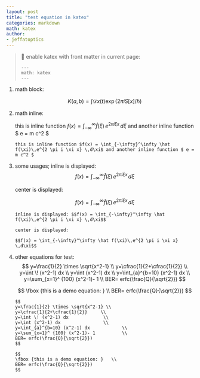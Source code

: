 ```yaml
---
layout: post
title: "test equation in katex"
categories: markdown
math: katex
author:
- jeffatoptics
---
```



> 📝 enable katex with front matter in current page:
> ```
> ---
> math: katex
> ---
> ```

1. math block:

    $$
    K(a,b) = \int \mathcal{D}x(t) \exp(2\pi i S[x]/\hbar)
    $$


1. math inline:

    this is inline function $f(x) = \int_{-\infty}^\infty \hat f(\xi)\,e^{2 \pi i \xi x} \,d\xi$ and another inline function $ e = m c^2 $

    ```
    this is inline function $f(x) = \int_{-\infty}^\infty \hat f(\xi)\,e^{2 \pi i \xi x} \,d\xi$ and another inline function $ e = m c^2 $
    ```
1.  some usages;
    inline is displayed: $$f(x) = \int_{-\infty}^\infty \hat f(\xi)\,e^{2 \pi i \xi x} \,d\xi$$

    center is displayed:

    $$f(x) = \int_{-\infty}^\infty \hat f(\xi)\,e^{2 \pi i \xi x} \,d\xi$$
    ```
    inline is displayed: $$f(x) = \int_{-\infty}^\infty \hat f(\xi)\,e^{2 \pi i \xi x} \,d\xi$$

    center is displayed:

    $$f(x) = \int_{-\infty}^\infty \hat f(\xi)\,e^{2 \pi i \xi x} \,d\xi$$
    ```
1. other equations for test:
    $$
    y=\frac{1}{2} \times \sqrt{x^2-1} \\
    y=\cfrac{1}{2+\cfrac{1}{2}}     \\
    y=\int \! (x^2-1) dx             \\
    y=\int (x^2-1) dx                \\
    y=\int_{a}^{b=10} (x^2-1) dx            \\
    y=\sum_{x=1}^ {100} (x^2-1)- 1          \\
    BER= erfc(\frac{Q}{\sqrt{2}})
    $$
    
    $$
    \fbox {this is a demo equation: }   \\
    BER= erfc(\frac{Q}{\sqrt{2}})
    $$

    ```
    $$
    y=\frac{1}{2} \times \sqrt{x^2-1} \\
    y=\cfrac{1}{2+\cfrac{1}{2}}     \\
    y=\int \! (x^2-1) dx             \\
    y=\int (x^2-1) dx                \\
    y=\int_{a}^{b=10} (x^2-1) dx            \\
    y=\sum_{x=1}^ {100} (x^2-1)- 1          \\
    BER= erfc(\frac{Q}{\sqrt{2}})
    $$
    
    $$
    \fbox {this is a demo equation: }   \\
    BER= erfc(\frac{Q}{\sqrt{2}})
    $$
    ```


